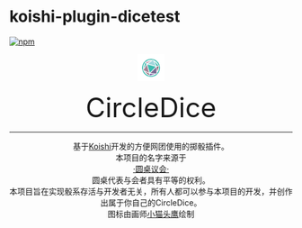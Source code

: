 # koishi-plugin-dicetest
[![npm](https://img.shields.io/npm/v/koishi-plugin-dicetest?style=flat-square)](https://www.npmjs.com/package/koishi-plugin-dicetest)

<div align="center">
<img width="160" src="C%20DICE.png" style="zoom:30%;" />
  
  
<font size = 10>CircleDice</font>

------
基于<a href="https://github.com/koishijs/koishi">Koishi</a>开发的方便网团使用的掷骰插件。</br>
本项目的名字来源于</br>
<a href="https://zh.wikipedia.org/wiki/%E5%9C%86%E6%A1%8C%E9%AA%91%E5%A3%AB">·圆桌议会·</a></br>
圆桌代表与会者具有平等的权利。 </br>
本项目旨在实现骰系存活与开发者无关，所有人都可以参与本项目的开发，并创作出属于你自己的CircleDice。 </br>
图标由画师<a href=# title="QQ:1061394518">小猫头鹰</a>绘制
</div>
